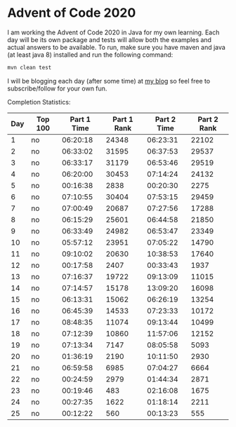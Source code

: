 # Advent of Code 2020

I am working the Advent of Code 2020 in Java for my own learning.
Each day will be its own package and tests will allow both the examples and actual answers to be available.
To run, make sure you have maven and java (at least java 8) installed and run the following command:
```sh
mvn clean test
```

I will be blogging each day (after some time) at [my blog](https://ddellspe.net) so feel free to subscribe/follow for your own fun.

Completion Statistics:

|Day|Top 100|Part 1 Time|Part 1 Rank|Part 2 Time|Part 2 Rank|
|-|-|-|-|-|-|
|1 |no|06:20:18|24348|06:23:31|22102|
|2 |no|06:33:02|31595|06:37:53|29537|
|3 |no|06:33:17|31179|06:53:46|29519|
|4 |no|06:20:00|30453|07:14:24|24132|
|5 |no|00:16:38|2838 |00:20:30|2275 |
|6 |no|07:10:55|30404|07:53:15|29459|
|7 |no|07:00:49|20687|07:27:56|17288|
|8 |no|06:15:29|25601|06:44:58|21850|
|9 |no|06:33:49|24982|06:53:47|23349|
|10|no|05:57:12|23951|07:05:22|14790|
|11|no|09:10:02|20630|10:38:53|17640|
|12|no|00:17:58|2407 |00:33:43|1937 |
|13|no|07:16:37|19722|09:13:09|11015|
|14|no|07:14:57|15178|13:09:20|16098|
|15|no|06:13:31|15062|06:26:19|13254|
|16|no|06:45:39|14533|07:23:33|10172|
|17|no|08:48:35|11074|09:13:44|10499|
|18|no|07:12:39|10860|11:57:06|12152|
|19|no|07:13:34|7147 |08:05:58|5093 |
|20|no|01:36:19|2190 |10:11:50|2930 |
|21|no|06:59:58|6985 |07:04:27|6664 |
|22|no|00:24:59|2979 |01:44:34|2871 |
|23|no|00:19:46|483  |02:16:08|1675 |
|24|no|00:27:35|1622 |01:18:14|2211 |
|25|no|00:12:22|560  |00:13:23|555  |